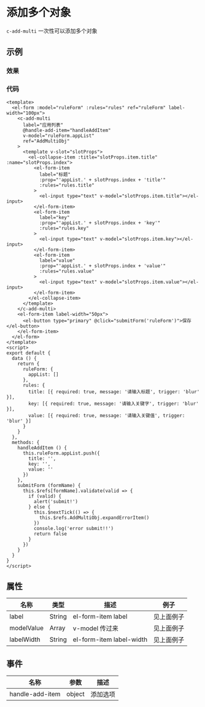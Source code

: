 # 添加多个对象

`c-add-multi`
一次性可以添加多个对象

## 示例

### 效果

<Demo>
  <AddMultiDemo/>
</Demo>

### 代码

```vue
<template>
  <el-form :model="ruleForm" :rules="rules" ref="ruleForm" label-width="100px">
    <c-add-multi
      label="应用列表"
      @handle-add-item="handleAddItem"
      v-model="ruleForm.appList"
      ref="AddMultiObj"
    >
      <template v-slot="slotProps">
        <el-collapse-item :title="slotProps.item.title" :name="slotProps.index">
          <el-form-item
            label="标题"
            :prop="'appList.' + slotProps.index + 'title'"
            :rules="rules.title"
          >
            <el-input type="text" v-model="slotProps.item.title"></el-input>
          </el-form-item>
          <el-form-item
            label="key"
            :prop="'appList.' + slotProps.index + 'key'"
            :rules="rules.key"
          >
            <el-input type="text" v-model="slotProps.item.key"></el-input>
          </el-form-item>
          <el-form-item
            label="value"
            :prop="'appList.' + slotProps.index + 'value'"
            :rules="rules.value"
          >
            <el-input type="text" v-model="slotProps.item.value"></el-input>
          </el-form-item>
        </el-collapse-item>
      </template>
    </c-add-multi>
    <el-form-item label-width="50px">
      <el-button type="primary" @click="submitForm('ruleForm')">保存</el-button>
    </el-form-item>
  </el-form>
</template>
<script>
export default {
  data () {
    return {
      ruleForm: {
        appList: []
      },
      rules: {
        title: [{ required: true, message: '请输入标题', trigger: 'blur' }],
        key: [{ required: true, message: '请输入关键字', trigger: 'blur' }],
        value: [{ required: true, message: '请输入关键值', trigger: 'blur' }]
      }
    }
  },
  methods: {
    handleAddItem () {
      this.ruleForm.appList.push({
        title: '',
        key: '',
        value: ''
      })
    },
    submitForm (formName) {
      this.$refs[formName].validate(valid => {
        if (valid) {
          alert('submit!')
        } else {
          this.$nextTick(() => {
            this.$refs.AddMultiObj.expandErrorItem()
          })
          console.log('error submit!!')
          return false
        }
      })
    }
  }
}
</script>
```

## 属性

| 名称       | 类型   | 描述                     | 例子       |
| ---------- | ------ | ------------------------ | ---------- |
| label      | String | el-form-item label       | 见上面例子 |
| modelValue      | Array  | v-model 传过来           | 见上面例子 |
| labelWidth | String | el-form-item label-width | 见上面例子 |


## 事件
| 名称              | 参数           | 描述         |
| ----------------- | -------------- | ------------ |
| handle-add-item        | object| 添加选项     |